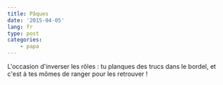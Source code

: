 ```yaml
---
title: Pâques
date: '2015-04-05'
lang: fr
type: post
categories:
    - papa
---
```


L'occasion d'inverser les rôles : tu planques des trucs dans le bordel, et c'est à tes mômes de ranger pour les retrouver !

